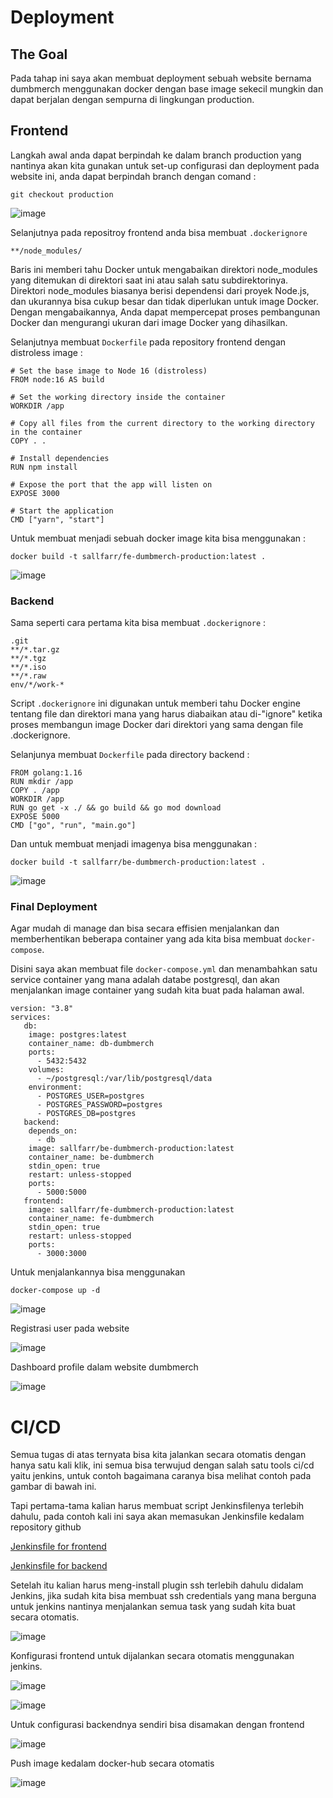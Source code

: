 # Deployment

## The Goal

Pada tahap ini saya akan membuat deployment sebuah website bernama dumbmerch menggunakan docker dengan base image sekecil mungkin dan dapat berjalan dengan sempurna di lingkungan production.

## Frontend

Langkah awal anda dapat berpindah ke dalam branch production yang nantinya akan kita gunakan untuk set-up configurasi dan deployment pada website ini, anda dapat berpindah branch dengan comand :

```
git checkout production
```

![image](/4.%20Deployment/img/1.png)

Selanjutnya pada repositroy frontend anda bisa membuat `.dockerignore`

```
**/node_modules/
```
Baris ini memberi tahu Docker untuk mengabaikan direktori node_modules yang ditemukan di direktori saat ini atau salah satu subdirektorinya. Direktori node_modules biasanya berisi dependensi dari proyek Node.js, dan ukurannya bisa cukup besar dan tidak diperlukan untuk image Docker. Dengan mengabaikannya, Anda dapat mempercepat proses pembangunan Docker dan mengurangi ukuran dari image Docker yang dihasilkan.

Selanjutnya membuat `Dockerfile` pada repository frontend dengan distroless image :

```
# Set the base image to Node 16 (distroless)
FROM node:16 AS build

# Set the working directory inside the container
WORKDIR /app

# Copy all files from the current directory to the working directory in the container
COPY . .

# Install dependencies
RUN npm install

# Expose the port that the app will listen on
EXPOSE 3000

# Start the application
CMD ["yarn", "start"]
```

Untuk membuat menjadi sebuah docker image kita bisa menggunakan :

```
docker build -t sallfarr/fe-dumbmerch-production:latest .
```

![image](/4.%20Deployment/img/2.png)


### Backend

Sama seperti cara pertama kita bisa membuat `.dockerignore` :

```
.git
**/*.tar.gz
**/*.tgz
**/*.iso
**/*.raw
env/*/work-*
```

Script `.dockerignore` ini digunakan untuk memberi tahu Docker engine tentang file dan direktori mana yang harus diabaikan atau di-"ignore" ketika proses membangun image Docker dari direktori yang sama dengan file .dockerignore.

Selanjunya membuat `Dockerfile` pada directory backend :

```
FROM golang:1.16
RUN mkdir /app
COPY . /app
WORKDIR /app
RUN go get -x ./ && go build && go mod download
EXPOSE 5000
CMD ["go", "run", "main.go"]
```

Dan untuk membuat menjadi imagenya bisa menggunakan :

```
docker build -t sallfarr/be-dumbmerch-production:latest .
```

![image](/4.%20Deployment/img/3.png)

### Final Deployment

Agar mudah di manage dan bisa secara effisien menjalankan dan memberhentikan beberapa container yang ada kita bisa membuat `docker-compose`.

Disini saya akan membuat file `docker-compose.yml` dan menambahkan satu service container yang mana adalah databe postgresql, dan akan menjalankan image container yang sudah kita buat pada halaman awal.

```
version: "3.8"
services:
   db:
    image: postgres:latest
    container_name: db-dumbmerch
    ports:
      - 5432:5432
    volumes:
      - ~/postgresql:/var/lib/postgresql/data
    environment:
      - POSTGRES_USER=postgres
      - POSTGRES_PASSWORD=postgres
      - POSTGRES_DB=postgres
   backend:
    depends_on:
      - db
    image: sallfarr/be-dumbmerch-production:latest
    container_name: be-dumbmerch
    stdin_open: true
    restart: unless-stopped
    ports:
      - 5000:5000
   frontend:
    image: sallfarr/fe-dumbmerch-production:latest
    container_name: fe-dumbmerch
    stdin_open: true
    restart: unless-stopped
    ports:
      - 3000:3000
```

Untuk menjalankannya bisa menggunakan

```
docker-compose up -d
```

![image](/4.%20Deployment/img/4.png)

Registrasi user pada website

![image](/4.%20Deployment/img/5.png)

Dashboard profile dalam website dumbmerch

![image](/4.%20Deployment/img/6.png)


# CI/CD

Semua tugas di atas ternyata bisa kita jalankan secara otomatis dengan hanya satu kali klik, ini semua bisa terwujud dengan salah satu tools ci/cd yaitu jenkins, untuk contoh bagaimana caranya bisa melihat contoh pada gambar di bawah ini.

Tapi pertama-tama kalian harus membuat script Jenkinsfilenya terlebih dahulu, pada contoh kali ini saya akan memasukan Jenkinsfile kedalam repository github

[Jenkinsfile for frontend](/resource/Jenkinsfile-frontend)

[Jenkinsfile for backend](/resource/Jenkins-backend)

Setelah itu kalian harus meng-install plugin ssh terlebih dahulu didalam Jenkins, jika sudah kita bisa membuat ssh credentials yang mana berguna untuk jenkins nantinya menjalankan semua task yang sudah kita buat secara otomatis.

![image](/4.%20Deployment/img/7.png)

Konfigurasi frontend untuk dijalankan secara otomatis menggunakan jenkins.

![image](/4.%20Deployment/img/8.png)

![image](/4.%20Deployment/img/9.png)

Untuk configurasi backendnya sendiri bisa disamakan dengan frontend

![image](/4.%20Deployment/img/10.png)

Push image kedalam docker-hub secara otomatis

![image](/4.%20Deployment/img/11.png)
































